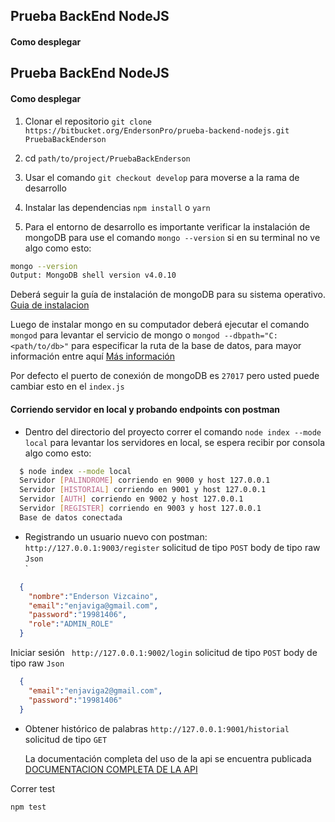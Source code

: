 ## Prueba BackEnd NodeJS

#### Como desplegar
## Prueba BackEnd NodeJS

#### Como desplegar

1. Clonar el repositorio `git clone https://bitbucket.org/EndersonPro/prueba-backend-nodejs.git PruebaBackEnderson`

2. cd `path/to/project/PruebaBackEnderson`

3. Usar el comando `git checkout develop` para moverse a la rama de desarrollo

4. Instalar las dependencias `npm install` o `yarn`

5. Para el entorno de desarrollo es importante verificar la instalación de mongoDB para use el comando `mongo --version` si en su terminal no ve algo como esto: 

```bash
mongo --version
Output: MongoDB shell version v4.0.10
```

   Deberá seguir la guía de instalación de mongoDB para su sistema operativo. [Guia de instalacion](https://docs.mongodb.com/manual/installation/)

   Luego de instalar mongo en su computador deberá ejecutar el comando `mongod` para levantar el servicio de mongo o `mongod --dbpath="C:<path/to/db>"` para especificar la ruta de la base de datos, para mayor información entre aquí [Más información](https://docs.mongodb.com/manual/reference/program/mongod/)

   Por defecto el puerto de conexión de mongoDB es `27017` pero usted puede cambiar esto en el `index.js`

#### Corriendo servidor en local y probando endpoints con postman

- Dentro del directorio del proyecto correr el comando `node index --mode local` para levantar los servidores en local, se espera recibir por consola algo como esto: 

```bash
  $ node index --mode local 
  Servidor [PALINDROME] corriendo en 9000 y host 127.0.0.1 
  Servidor [HISTORIAL] corriendo en 9001 y host 127.0.0.1 
  Servidor [AUTH] corriendo en 9002 y host 127.0.0.1     
  Servidor [REGISTER] corriendo en 9003 y host 127.0.0.1 
  Base de datos conectada
```

- Registrando un usuario nuevo con postman: ` http://127.0.0.1:9003/register` solicitud de tipo `POST` body de tipo raw `Json`  
`

```json
  {
  	"nombre":"Enderson Vizcaino",
  	"email":"enjaviga@gmail.com",
  	"password":"19981406",
    "role":"ADMIN_ROLE"
  }
```

  Iniciar sesión ` http://127.0.0.1:9002/login` solicitud de tipo `POST` body de tipo raw `Json` 

```json
  {
  	"email":"enjaviga2@gmail.com",
  	"password":"19981406"
  }
```

- Obtener histórico de palabras ` http://127.0.0.1:9001/historial ` solicitud de tipo `GET` 

  La documentación completa del uso de la api se encuentra publicada [DOCUMENTACION COMPLETA DE LA API](https://documenter.getpostman.com/view/4649158/SW18wEk3?version=latest#18b7e8d8-1490-41fc-a2dc-01c553f0de10)

Correr test

```
npm test
```